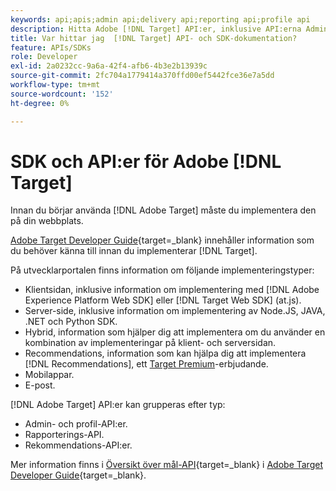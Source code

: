 ```yaml
---
keywords: api;apis;admin api;delivery api;reporting api;profile api
description: Hitta Adobe [!DNL Target] API:er, inklusive API:erna Admin, Delivery, Reporting och Profile.
title: Var hittar jag  [!DNL Target] API- och SDK-dokumentation?
feature: APIs/SDKs
role: Developer
exl-id: 2a0232cc-9a6a-42f4-afb6-4b3e2b13939c
source-git-commit: 2fc704a1779414a370ffd00ef5442fce36e7a5dd
workflow-type: tm+mt
source-wordcount: '152'
ht-degree: 0%

---
```


# SDK och API:er för Adobe [!DNL Target]

Innan du börjar använda [!DNL Adobe Target] måste du implementera den på din webbplats.

[Adobe Target Developer Guide](https://experienceleague.adobe.com/docs/target-dev/developer/overview.html?lang=sv-SE){target=_blank} innehåller information som du behöver känna till innan du implementerar [!DNL Target].

På utvecklarportalen finns information om följande implementeringstyper:

* Klientsidan, inklusive information om implementering med [!DNL Adobe Experience Platform Web SDK] eller [!DNL Target Web SDK] (at.js).
* Server-side, inklusive information om implementering av Node.JS, JAVA, .NET och Python SDK.
* Hybrid, information som hjälper dig att implementera om du använder en kombination av implementeringar på klient- och serversidan.
* Recommendations, information som kan hjälpa dig att implementera [!DNL Recommendations], ett [Target Premium](/help/main/c-intro/intro.md#premium)-erbjudande.
* Mobilappar.
* E-post.

[!DNL Adobe Target] API:er kan grupperas efter typ:

* Admin- och profil-API:er.
* Rapporterings-API.
* Rekommendations-API:er.

Mer information finns i [Översikt över mål-API](https://experienceleague.adobe.com/docs/target-dev/developer/implementation/before-implement/considerations-before-you-implement-target.html?lang=sv-SE){target=_blank} i [Adobe Target Developer Guide](https://experienceleague.adobe.com/docs/target-dev/developer/overview.html?lang=sv-SE){target=_blank}.
